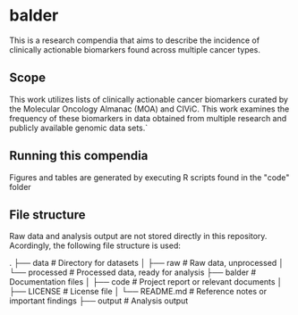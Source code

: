# balder
This is a research compendia that aims to describe the incidence of clinically actionable biomarkers found across multiple cancer types. 

## Scope 
This work utilizes lists of clinically actionable cancer biomarkers curated by the Molecular Oncology Almanac (MOA) and CIViC. This work examines the frequency of these biomarkers in data obtained from multiple research and publicly available genomic data sets.` 

## Running this compendia 
Figures and tables are generated by executing R scripts found in the "code" folder

## File structure
Raw data and analysis output are not stored directly in this repository. Acordingly, the following file structure is used: 

.
├── data                  # Directory for datasets
│   ├── raw               # Raw data, unprocessed
│   └── processed         # Processed data, ready for analysis
├── balder                # Documentation files
│   ├── code              # Project report or relevant documents
│   ├── LICENSE           # License file
│   └── README.md         # Reference notes or important findings
├── output                # Analysis output


